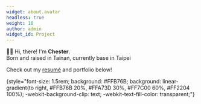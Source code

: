 ```yaml
---
widget: about.avatar
headless: true
weight: 10
author: admin
widget_id: Project
---
```


👋🏻 Hi, there! I'm **Chester**. <br>
Born and raised in Tainan, currently base in Taipei <br>
<!-- life components: 🌅 🎸 🎧 🐶 📺 💻 🚴🏼 -->
<!-- <i class="fa-brands fa-spotify" style="color: #146aff;"></i> -->
Check out my [resumé](/about/) and portfolio below!


{style="font-size: 1.5rem; background: #FFB76B; background: linear-gradient(to right, #FFB76B 20%, #FFA73D 30%, #FF7C00 60%, #FF2204 100%); -webkit-background-clip: text; -webkit-text-fill-color: transparent;"}

